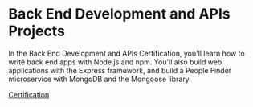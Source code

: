 # Back End Development and APIs Projects

In the Back End Development and APIs Certification, you'll learn how to write back end apps with Node.js and npm. You'll also build web applications with the Express framework, and build a People Finder microservice with MongoDB and the Mongoose library.

[Certification](BackEndDevelopmentAndAPIsCertification.png)
